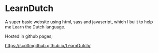 # LearnDutch

A super basic website using html, sass and javascript, which I built to help me Learn the Dutch language. 

Hosted in github pages;

https://scottmgithub.github.io/LearnDutch/
